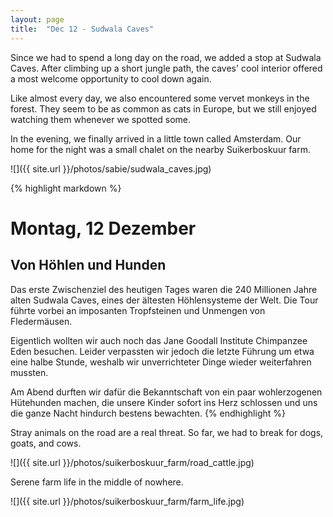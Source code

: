 ```yaml
---
layout: page
title:  "Dec 12 - Sudwala Caves"
---
```


Since we had to spend a long day on the road, we added a stop at Sudwala Caves. After climbing up a short jungle path, the caves' cool interior offered a most welcome opportunity to cool down again.

Like almost every day, we also encountered some vervet monkeys in the forest. They seem to be as common as cats in Europe, but we still enjoyed watching them whenever we spotted some.

In the evening, we finally arrived in a little town called Amsterdam. Our home for the night was a small chalet on the nearby Suikerboskuur farm.

![]({{ site.url }}/photos/sabie/sudwala_caves.jpg)

{% highlight markdown %}
# Montag, 12 Dezember
## Von Höhlen und Hunden

Das erste Zwischenziel des heutigen Tages waren die 240 Millionen Jahre alten Sudwala Caves, eines der ältesten Höhlensysteme der Welt. Die Tour führte vorbei an imposanten Tropfsteinen und Unmengen von Fledermäusen.

Eigentlich wollten wir auch noch das Jane Goodall Institute Chimpanzee Eden besuchen. Leider verpassten wir jedoch die letzte Führung um etwa eine halbe Stunde, weshalb wir unverrichteter Dinge wieder weiterfahren mussten.

Am Abend durften wir dafür die Bekanntschaft von ein paar wohlerzogenen Hütehunden machen, die unsere Kinder sofort ins Herz schlossen und uns die ganze Nacht hindurch bestens bewachten.
{% endhighlight %}

Stray animals on the road are a real threat. So far, we had to break for dogs, goats, and cows.

![]({{ site.url }}/photos/suikerboskuur_farm/road_cattle.jpg)

Serene farm life in the middle of nowhere.

![]({{ site.url }}/photos/suikerboskuur_farm/farm_life.jpg)
